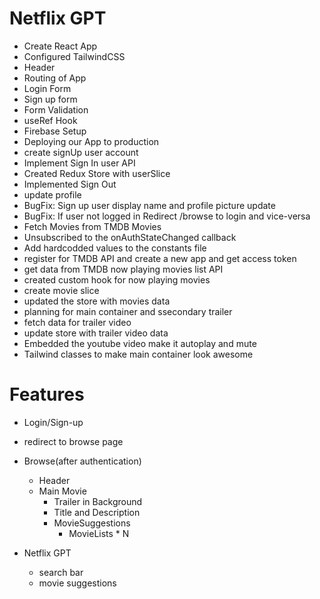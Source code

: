 # Netflix GPT

- Create React App
- Configured TailwindCSS
- Header
- Routing of App
- Login Form
- Sign up form
- Form Validation
- useRef Hook
- Firebase Setup
- Deploying our App to production
- create signUp user account
- Implement Sign In user API
- Created Redux Store with userSlice
- Implemented Sign Out
- update profile 
- BugFix: Sign up user display name and profile picture update
- BugFix: If user not logged in Redirect /browse to login and vice-versa
- Fetch Movies from TMDB Movies 
- Unsubscribed to the onAuthStateChanged callback
- Add hardcodded values to the constants file
- register for TMDB API and create a new app and get access token 
- get data from TMDB now playing movies list API
- created custom hook for now playing movies
- create movie slice
- updated the store with movies data
- planning for main container and ssecondary trailer
- fetch data for trailer video 
- update store with trailer video data
- Embedded the youtube video make it autoplay and mute
- Tailwind classes to make main container look awesome

# Features
- Login/Sign-up
- redirect to browse page

- Browse(after authentication)
    - Header
    - Main Movie
        - Trailer in Background
        - Title and Description
        - MovieSuggestions
            - MovieLists * N
- Netflix GPT
    - search bar
    - movie suggestions
